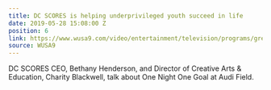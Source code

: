```yaml
---
title: DC SCORES is helping underprivileged youth succeed in life
date: 2019-05-28 15:08:00 Z
position: 6
link: https://www.wusa9.com/video/entertainment/television/programs/great-day-washington/dc-scores-is-helping-underprivileged-youth-succeed-in-life/65-676025bb-86ca-405b-aac4-1fcb74f61dd0
source: WUSA9
---
```


DC SCORES CEO, Bethany Henderson, and Director of Creative Arts & Education, Charity Blackwell, talk about One Night One Goal at Audi Field.